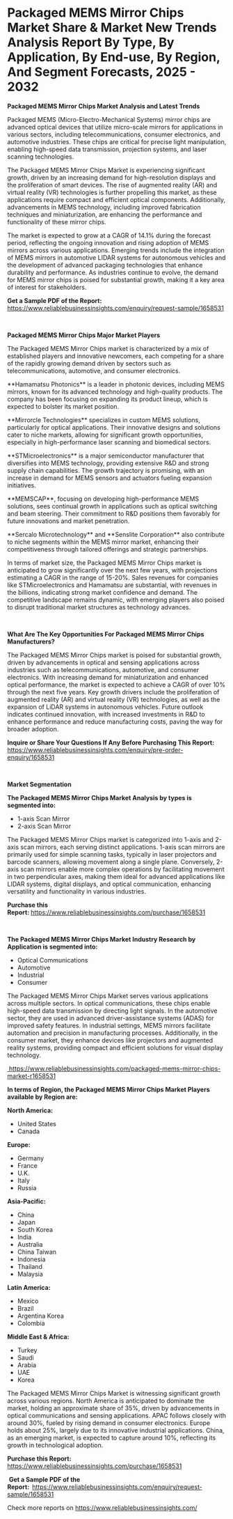 <p><h1>Packaged MEMS Mirror Chips Market Share & Market New Trends Analysis Report By Type, By Application, By End-use, By Region, And Segment Forecasts, 2025 - 2032</h1></p><p><strong>Packaged MEMS Mirror Chips Market Analysis and Latest Trends</strong></p>
<p><p>Packaged MEMS (Micro-Electro-Mechanical Systems) mirror chips are advanced optical devices that utilize micro-scale mirrors for applications in various sectors, including telecommunications, consumer electronics, and automotive industries. These chips are critical for precise light manipulation, enabling high-speed data transmission, projection systems, and laser scanning technologies.</p><p>The Packaged MEMS Mirror Chips Market is experiencing significant growth, driven by an increasing demand for high-resolution displays and the proliferation of smart devices. The rise of augmented reality (AR) and virtual reality (VR) technologies is further propelling this market, as these applications require compact and efficient optical components. Additionally, advancements in MEMS technology, including improved fabrication techniques and miniaturization, are enhancing the performance and functionality of these mirror chips.</p><p>The market is expected to grow at a CAGR of 14.1% during the forecast period, reflecting the ongoing innovation and rising adoption of MEMS mirrors across various applications. Emerging trends include the integration of MEMS mirrors in automotive LIDAR systems for autonomous vehicles and the development of advanced packaging technologies that enhance durability and performance. As industries continue to evolve, the demand for MEMS mirror chips is poised for substantial growth, making it a key area of interest for stakeholders.</p></p>
<p><strong>Get a Sample PDF of the Report:&nbsp;</strong> <a href="https://www.reliablebusinessinsights.com/enquiry/request-sample/1658531?utm_campaign=3054&utm_medium=2&utm_source=Github&utm_content=ia&utm_term=23032025&utm_id=packaged-mems-mirror-chips">https://www.reliablebusinessinsights.com/enquiry/request-sample/1658531</a></p>
<p>&nbsp;</p>
<p><strong>Packaged MEMS Mirror Chips Major Market Players</strong></p>
<p><p>The Packaged MEMS Mirror Chips market is characterized by a mix of established players and innovative newcomers, each competing for a share of the rapidly growing demand driven by sectors such as telecommunications, automotive, and consumer electronics. </p><p>**Hamamatsu Photonics** is a leader in photonic devices, including MEMS mirrors, known for its advanced technology and high-quality products. The company has been focusing on expanding its product lineup, which is expected to bolster its market position.</p><p>**Mirrorcle Technologies** specializes in custom MEMS solutions, particularly for optical applications. Their innovative designs and solutions cater to niche markets, allowing for significant growth opportunities, especially in high-performance laser scanning and biomedical sectors.</p><p>**STMicroelectronics** is a major semiconductor manufacturer that diversifies into MEMS technology, providing extensive R&D and strong supply chain capabilities. The growth trajectory is promising, with an increase in demand for MEMS sensors and actuators fueling expansion initiatives.</p><p>**MEMSCAP**, focusing on developing high-performance MEMS solutions, sees continual growth in applications such as optical switching and beam steering. Their commitment to R&D positions them favorably for future innovations and market penetration.</p><p>**Sercalo Microtechnology** and **Senslite Corporation** also contribute to niche segments within the MEMS mirror market, enhancing their competitiveness through tailored offerings and strategic partnerships.</p><p>In terms of market size, the Packaged MEMS Mirror Chips market is anticipated to grow significantly over the next few years, with projections estimating a CAGR in the range of 15-20%. Sales revenues for companies like STMicroelectronics and Hamamatsu are substantial, with revenues in the billions, indicating strong market confidence and demand. The competitive landscape remains dynamic, with emerging players also poised to disrupt traditional market structures as technology advances.</p></p>
<p>&nbsp;</p>
<p><strong>What Are The Key Opportunities For Packaged MEMS Mirror Chips Manufacturers?</strong></p>
<p><p>The Packaged MEMS Mirror Chips market is poised for substantial growth, driven by advancements in optical and sensing applications across industries such as telecommunications, automotive, and consumer electronics. With increasing demand for miniaturization and enhanced optical performance, the market is expected to achieve a CAGR of over 10% through the next five years. Key growth drivers include the proliferation of augmented reality (AR) and virtual reality (VR) technologies, as well as the expansion of LiDAR systems in autonomous vehicles. Future outlook indicates continued innovation, with increased investments in R&D to enhance performance and reduce manufacturing costs, paving the way for broader adoption.</p></p>
<p><strong>Inquire or Share Your Questions If Any Before Purchasing This Report:</strong> <a href="https://www.reliablebusinessinsights.com/enquiry/pre-order-enquiry/1658531?utm_campaign=3054&utm_medium=2&utm_source=Github&utm_content=ia&utm_term=23032025&utm_id=packaged-mems-mirror-chips">https://www.reliablebusinessinsights.com/enquiry/pre-order-enquiry/1658531</a></p>
<p>&nbsp;</p>
<p><strong>Market Segmentation</strong></p>
<p><strong>The Packaged MEMS Mirror Chips Market Analysis by types is segmented into:</strong></p>
<p><ul><li>1-axis Scan Mirror</li><li>2-axis Scan Mirror</li></ul></p>
<p><p>The Packaged MEMS Mirror Chips market is categorized into 1-axis and 2-axis scan mirrors, each serving distinct applications. 1-axis scan mirrors are primarily used for simple scanning tasks, typically in laser projectors and barcode scanners, allowing movement along a single plane. Conversely, 2-axis scan mirrors enable more complex operations by facilitating movement in two perpendicular axes, making them ideal for advanced applications like LIDAR systems, digital displays, and optical communication, enhancing versatility and functionality in various industries.</p></p>
<p><strong>Purchase this Report:&nbsp;</strong><a href="https://www.reliablebusinessinsights.com/purchase/1658531?utm_campaign=3054&utm_medium=2&utm_source=Github&utm_content=ia&utm_term=23032025&utm_id=packaged-mems-mirror-chips">https://www.reliablebusinessinsights.com/purchase/1658531</a></p>
<p>&nbsp;</p>
<p><strong>The Packaged MEMS Mirror Chips Market Industry Research by Application is segmented into:</strong></p>
<p><ul><li>Optical Communications</li><li>Automotive</li><li>Industrial</li><li>Consumer</li></ul></p>
<p><p>The Packaged MEMS Mirror Chips Market serves various applications across multiple sectors. In optical communications, these chips enable high-speed data transmission by directing light signals. In the automotive sector, they are used in advanced driver-assistance systems (ADAS) for improved safety features. In industrial settings, MEMS mirrors facilitate automation and precision in manufacturing processes. Additionally, in the consumer market, they enhance devices like projectors and augmented reality systems, providing compact and efficient solutions for visual display technology.</p></p>
<p><a href="https://www.reliablebusinessinsights.com/packaged-mems-mirror-chips-market-r1658531?utm_campaign=3054&utm_medium=2&utm_source=Github&utm_content=ia&utm_term=23032025&utm_id=packaged-mems-mirror-chips">&nbsp;https://www.reliablebusinessinsights.com/packaged-mems-mirror-chips-market-r1658531</a></p>
<p><strong>In terms of Region, the Packaged MEMS Mirror Chips Market Players available by Region are:</strong></p>
<p>
    <p> <strong> North America: </strong>
        <ul>
            <li>United States</li>
            <li>Canada</li>
        </ul>
        </p> 
    <p> <strong> Europe: </strong>
        <ul>
            <li>Germany</li>
            <li>France</li>
            <li>U.K.</li>
            <li>Italy</li>
            <li>Russia</li>
        </ul>
        </p> 
    <p> <strong> Asia-Pacific: </strong>
        <ul>
            <li>China</li>
            <li>Japan</li>
            <li>South Korea</li>
            <li>India</li>
            <li>Australia</li>
            <li>China Taiwan</li>
            <li>Indonesia</li>
            <li>Thailand</li>
            <li>Malaysia</li>
        </ul>
        </p> 
    <p> <strong> Latin America: </strong>
        <ul>
            <li>Mexico</li>
            <li>Brazil</li>
            <li>Argentina Korea</li>
            <li>Colombia</li>
        </ul>
        </p> 
    <p> <strong> Middle East & Africa: </strong>
        <ul>
            <li>Turkey</li>
            <li>Saudi</li>
            <li>Arabia</li>
            <li>UAE</li>
            <li>Korea</li>
        </ul>
    </p>
    </p>
<p><p>The Packaged MEMS Mirror Chips Market is witnessing significant growth across various regions. North America is anticipated to dominate the market, holding an approximate share of 35%, driven by advancements in optical communications and sensing applications. APAC follows closely with around 30%, fueled by rising demand in consumer electronics. Europe holds about 25%, largely due to its innovative industrial applications. China, as an emerging market, is expected to capture around 10%, reflecting its growth in technological adoption.</p></p>
<p><strong>Purchase this Report: </strong><a href="https://www.reliablebusinessinsights.com/purchase/1658531?utm_campaign=3054&utm_medium=2&utm_source=Github&utm_content=ia&utm_term=23032025&utm_id=packaged-mems-mirror-chips">https://www.reliablebusinessinsights.com/purchase/1658531</a></p>
<p>&nbsp;<strong>Get a Sample PDF of the Report:&nbsp;&nbsp;</strong><a href="https://www.reliablebusinessinsights.com/enquiry/request-sample/1658531?utm_campaign=3054&utm_medium=2&utm_source=Github&utm_content=ia&utm_term=23032025&utm_id=packaged-mems-mirror-chips">https://www.reliablebusinessinsights.com/enquiry/request-sample/1658531</a></p>
<p><strong></strong></p>
<p>Check more reports on <a href="https://www.reliablebusinessinsights.com/?utm_campaign=3054&utm_medium=2&utm_source=Github&utm_content=ia&utm_term=23032025&utm_id=packaged-mems-mirror-chips">https://www.reliablebusinessinsights.com/</a></p>